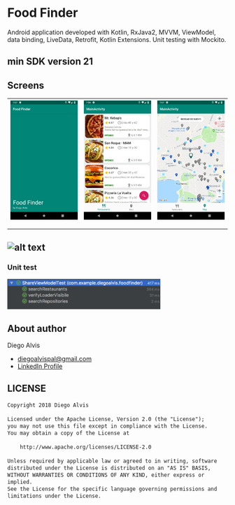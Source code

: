 # Food Finder
Android application developed with Kotlin, RxJava2, MVVM, ViewModel, data binding, LiveData, Retrofit, Kotlin Extensions. Unit testing with Mockito.

min SDK version 21
---

## Screens 

![alt text](https://github.com/diegoalvis/foodfinder/blob/master/screens/Screenshot_1.png) | ![alt text](https://github.com/diegoalvis/foodfinder/blob/master/screens/Screenshot_2.png) | ![alt text](https://github.com/diegoalvis/foodfinder/blob/master/screens/Screenshot_3.png)
-- | -- | --

---
![alt text](https://github.com/diegoalvis/foodfinder/blob/master/screens/food_finder.gif)
---

### Unit test
<img src="https://github.com/diegoalvis/foodfinder/blob/master/screens/Screenshot_test.png" width="350" title="hover text">

## About author
Diego Alvis
- diegoalvispal@gmail.com
- [LinkedIn Profile](https://www.linkedin.com/in/diego-alvis-palencia-7823a5130/)


## LICENSE

    Copyright 2018 Diego Alvis

    Licensed under the Apache License, Version 2.0 (the "License");
    you may not use this file except in compliance with the License.
    You may obtain a copy of the License at

        http://www.apache.org/licenses/LICENSE-2.0

    Unless required by applicable law or agreed to in writing, software
    distributed under the License is distributed on an "AS IS" BASIS,
    WITHOUT WARRANTIES OR CONDITIONS OF ANY KIND, either express or implied.
    See the License for the specific language governing permissions and
    limitations under the License.

